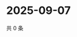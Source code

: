 # 2025-09-07

共 0 条

<!-- BEGIN ZHIHUQUESTIONS -->
<!-- 最后更新时间 Sun Sep 07 2025 03:07:36 GMT+0800 (China Standard Time) -->

<!-- END ZHIHUQUESTIONS -->
